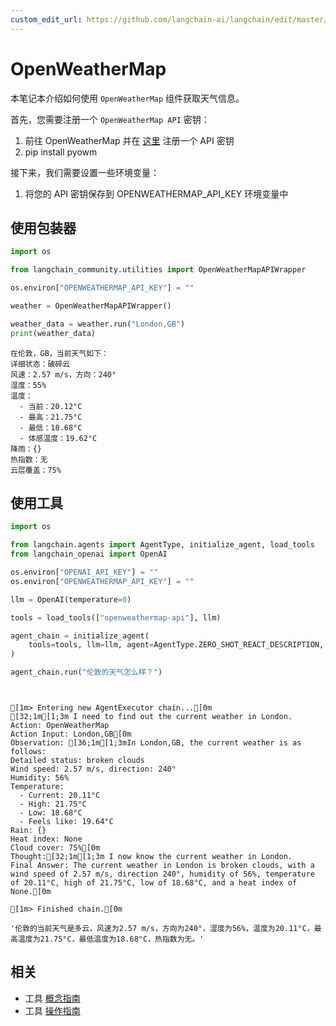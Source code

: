 ```yaml
---
custom_edit_url: https://github.com/langchain-ai/langchain/edit/master/docs/docs/integrations/tools/openweathermap.ipynb
---
```


# OpenWeatherMap

本笔记本介绍如何使用 `OpenWeatherMap` 组件获取天气信息。

首先，您需要注册一个 `OpenWeatherMap API` 密钥：

1. 前往 OpenWeatherMap 并在 [这里](https://openweathermap.org/api/) 注册一个 API 密钥
2. pip install pyowm

接下来，我们需要设置一些环境变量：
1. 将您的 API 密钥保存到 OPENWEATHERMAP_API_KEY 环境变量中

## 使用包装器


```python
import os

from langchain_community.utilities import OpenWeatherMapAPIWrapper

os.environ["OPENWEATHERMAP_API_KEY"] = ""

weather = OpenWeatherMapAPIWrapper()
```


```python
weather_data = weather.run("London,GB")
print(weather_data)
```
```output
在伦敦，GB，当前天气如下：
详细状态：破碎云
风速：2.57 m/s，方向：240°
湿度：55%
温度： 
  - 当前：20.12°C
  - 最高：21.75°C
  - 最低：18.68°C
  - 体感温度：19.62°C
降雨：{}
热指数：无
云层覆盖：75%
```

## 使用工具


```python
import os

from langchain.agents import AgentType, initialize_agent, load_tools
from langchain_openai import OpenAI

os.environ["OPENAI_API_KEY"] = ""
os.environ["OPENWEATHERMAP_API_KEY"] = ""

llm = OpenAI(temperature=0)

tools = load_tools(["openweathermap-api"], llm)

agent_chain = initialize_agent(
    tools=tools, llm=llm, agent=AgentType.ZERO_SHOT_REACT_DESCRIPTION, verbose=True
)
```


```python
agent_chain.run("伦敦的天气怎么样？")
```
```output


[1m> Entering new AgentExecutor chain...[0m
[32;1m[1;3m I need to find out the current weather in London.
Action: OpenWeatherMap
Action Input: London,GB[0m
Observation: [36;1m[1;3mIn London,GB, the current weather is as follows:
Detailed status: broken clouds
Wind speed: 2.57 m/s, direction: 240°
Humidity: 56%
Temperature: 
  - Current: 20.11°C
  - High: 21.75°C
  - Low: 18.68°C
  - Feels like: 19.64°C
Rain: {}
Heat index: None
Cloud cover: 75%[0m
Thought:[32;1m[1;3m I now know the current weather in London.
Final Answer: The current weather in London is broken clouds, with a wind speed of 2.57 m/s, direction 240°, humidity of 56%, temperature of 20.11°C, high of 21.75°C, low of 18.68°C, and a heat index of None.[0m

[1m> Finished chain.[0m
```


```output
'伦敦的当前天气是多云，风速为2.57 m/s，方向为240°，湿度为56%，温度为20.11°C，最高温度为21.75°C，最低温度为18.68°C，热指数为无。'
```

## 相关

- 工具 [概念指南](/docs/concepts/#tools)
- 工具 [操作指南](/docs/how_to/#tools)